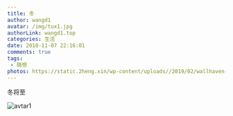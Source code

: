 ```yaml
---
title: 冬
author: wangd1
avatar: /img/tux1.jpg
authorLink: wangd1.top
categories: 生活
date: 2018-11-07 22:16:01
comments: true
tags: 
 - 随想
photos: https://static.2heng.xin/wp-content/uploads//2019/02/wallhaven-672007-1-1024x576.png
---
```



冬将至

![avtar1](https://cdn.jsdelivr.net/gh/wangd1/cdn@2.3/blogimg/20181107.jpg)